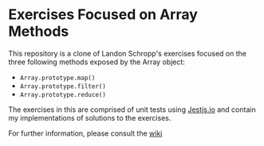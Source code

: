 # Exercises Focused on Array Methods

This repository is a clone of Landon Schropp&apos;s exercises focused on the three following methods exposed by the Array object:

- ```Array.prototype.map()```
- ```Array.prototype.filter()```
- ```Array.prototype.reduce()```

The exercises in this are comprised of unit tests using [Jestjs.io](https://jestjs.io) and contain my implementations of
solutions to the exercises.

For further information, please consult the [wiki](https://github.com/RHieger/bobby-exercises/wiki)  

